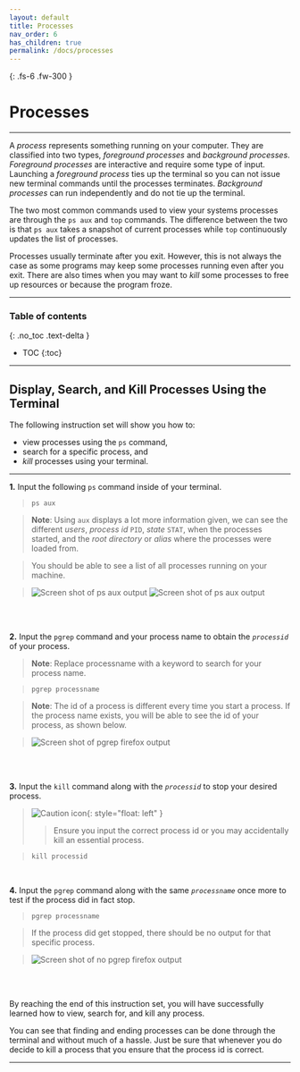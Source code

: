 ```yaml
---
layout: default
title: Processes
nav_order: 6
has_children: true
permalink: /docs/processes
---
```


{: .fs-6 .fw-300 }

# Processes

---

A _process_ represents something running on your computer. They are classified into two types, _foreground processes_ and _background processes_. _Foreground processes_ are interactive and require some type of input. Launching a _foreground process_ ties up the terminal so you can not issue new terminal commands until the processes terminates. _Background processes_ can run independently and do not tie up the terminal.

The two most common commands used to view your systems processes are through the ```ps aux``` and ```top``` commands. The difference between the two is that ```ps aux``` takes a snapshot of current processes while ```top``` continuously updates the list of processes.

Processes usually terminate after you exit. However, this is not always the case as some programs may keep some processes running even after you exit. There are also times when you may want to _kill_ some processes to free up resources or because the program froze.

---

### Table of contents
{: .no_toc .text-delta }
* TOC
{:toc}

---

## Display, Search, and Kill Processes Using the Terminal

The following instruction set will show you how to:
* view processes using the ```ps``` command,
* search for a specific process, and
* _kill_ processes using your terminal.

---

**1.** Input the following ```ps``` command inside of your terminal.

>```
>ps aux
>```

>**Note**: Using ```aux``` displays a lot more information given, we can see the different _users_, _process id_ `PID`, _state_ `STAT`, when the processes started, and the _root directory_ or _alias_ where the processes were loaded from.

>You should be able to see a list of all processes running on your machine.

>![Screen shot of ps aux output](https://github.com/dl90/linux-basics/blob/gh-pages/docs/images/processes/ps_aux_1.png?raw=true "ps aux output")
>![Screen shot of ps aux output](https://github.com/dl90/linux-basics/blob/gh-pages/docs/images/processes/ps_aux_2.png?raw=true "ps aux output")
<br />
<br />

**2.** Input the ```pgrep``` command and your process name to obtain the *`processid`* of your process.

>**Note**: Replace processname with a keyword to search for your process name.

>```
>pgrep processname
>```

>**Note**: The id of a process is different every time you start a process. If the process name exists, you will be able to see the id of your process, as shown below.

>![Screen shot of pgrep firefox output](https://github.com/dl90/linux-basics/blob/gh-pages/docs/images/processes/pgrep-firefox.png?raw=true "pgrep firefox output")
<br />
<br />

**3.** Input the ```kill``` command along with the *`processid`* to stop your desired process.

>![Caution icon](https://github.com/dl90/linux-basics/blob/gh-pages/docs/images/icons/caution.png?raw=true "Caution"){: style="float: left" } 
>>Ensure you input the correct process id or you may accidentally kill an essential process.

>```
>kill processid
>```
<br />

**4.** Input the ```pgrep``` command along with the same *`processname`* once more to test if the process did in fact stop.

>```
>pgrep processname
>```

>If the process did get stopped, there should be no output for that specific process.

>![Screen shot of no pgrep firefox output](https://github.com/dl90/linux-basics/blob/gh-pages/docs/images/processes/pgrep-firefox-killed.png?raw=true "no pgrep firefox output")
<br />
<br />

By reaching the end of this instruction set, you will have successfully learned how to view, search for, and kill any process.

You can see that finding and ending processes can be done through the terminal and without much of a hassle. Just be sure that whenever you do decide to kill a process that you ensure that the process id is correct.

---

